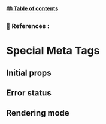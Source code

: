 [**🕮 Table of contents**](/Readme.md)

### 🦚 References : 

# Special Meta Tags

## Initial props


## Error status


## Rendering mode

